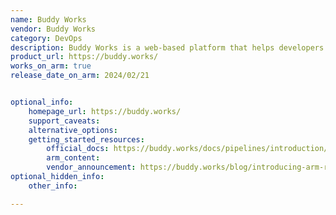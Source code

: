 ```yaml
---
name: Buddy Works
vendor: Buddy Works
category: DevOps
description: Buddy Works is a web-based platform that helps developers build, test, and deploy websites and applications.
product_url: https://buddy.works/
works_on_arm: true
release_date_on_arm: 2024/02/21


optional_info:
    homepage_url: https://buddy.works/
    support_caveats:
    alternative_options:
    getting_started_resources:
        official_docs: https://buddy.works/docs/pipelines/introduction/creating-pipeline/pipeline-ui
        arm_content:
        vendor_announcement: https://buddy.works/blog/introducing-arm-runners
optional_hidden_info:
    other_info:

---
```

